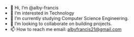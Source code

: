 - 👋 Hi, I’m @alby-francis
- 👀 I’m interested in Technology
- 🌱 I’m currently studying Computer Science Engineering.
- 💞️ I’m looking to collaborate on building projects.
- 📫 How to reach me email: albyfrancis21@gmail.com

<!---
alby-francis/alby-francis is a ✨ special ✨ repository because its `README.md` (this file) appears on your GitHub profile.
You can click the Preview link to take a look at your changes.
--->
